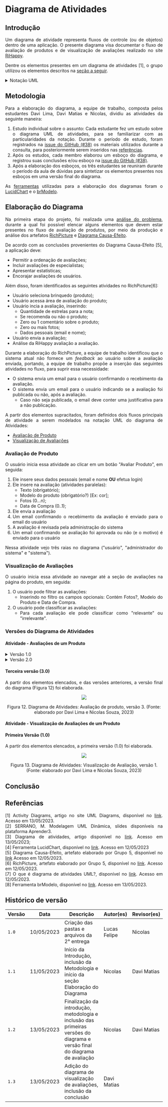 # Diagrama de Atividades

## Introdução

<div style="text-align:justify">

Um diagrama de atividade representa fluxos de controle (ou de objetos) dentro de uma aplicação. O presente diagrama visa documentar o fluxo de avaliação de produtos e de visualização de avaliações realizado no site [RiHappy](https://rihappy.com.br).

Dentre os elementos presentes em um diagrama de atividades [1], o grupo utilizou os elementos descritos na <a onclick="document.querySelector('#uml').open = !document.querySelector('#uml').open"><u> seção a seguir</u></a>.

<details id="uml"> <summary>  <a>Notação UML</a> </summary>

- **Partição**
  Uma partição agrupa atividades com alguma característica em comum[1], no caso do diagramas elaborados as partições agrupam atividades de acordo com os seus **atores**.

  A notação utilizada  para representar uma partição (Figura 10) assemelha-se à notação de piscina, do diagrama [BPMN](../../1.Base/1.2.2.ModelagemBPMN.md).

  <center>

  ![](./assets/2.4.1.DiagramaDeAtividades/2427.png)
  
  Figura 10. Notação das partições ("Customer" e "Order Dept") no diagrama de atividades. (Fonte: [1]).
  </center>

- **Nó inicial e Nó Final**
  Esses nós, como os próprios nomes sugerem, indicam o início (Figura 2) e o final (Figura 3) de uma atividade. Também é possível indicar o final de um fluxo, utilizando o um nó de fim de fluxo (Figura 4)

    | Nome do nó | Notação UML [1] |
    | - | - |
    | Nó Inicial | ![](./assets/2.4.1.DiagramaDeAtividades/3041.png) <br/> Figura 2. Notação do nó inicial. (Fonte: [1]) |
    | Nó final | ![](./assets/2.4.1.DiagramaDeAtividades/4424.png) <br/> Figura 3. Notação do nó final. (Fonte: [1])
    | Nó de fim de Fluxo | ![](./assets/2.4.1.DiagramaDeAtividades/4411.png) <br/> Figura 4. Notação do nó de fim de fluxo. (Fonte: [1])

- **Nó de decisão**
  É um nó de controle a partir do qual é selecionado apenas **um** fluxo de saída (Figura 5).

  <center>

  ![](./assets/2.4.1.DiagramaDeAtividades/4617.png)

  Figura 5. Notação para os nós de controle (Fonte: [1]).
  
  </center>

- **Fork node**
  É um nó de controle que tem uma aresta de entrada e múltiplas de saída, indica fluxos concorrentes, e surgiu na notação UML para representar atividades paralelas (Figura 6).

  <center>

  ![](./assets/2.4.1.DiagramaDeAtividades/5815.png)

  Figura 6. Notação para o _fork node_ (Fonte: [1]).
  </center>

- **Ações**
  É um elemento nomeado (com verbos) que representa um passo atômico em uma atividade (Figura 7).
  <center>
  
  ![](./assets/2.4.1.DiagramaDeAtividades/0125.png)
  
  Figura 7. Ação para "processar o pedido" (Fonte: [1]).
  </center>

- **Nós de objeto**
  Um nó de objeto representa um fluxo de objetos em uma atividade, e é representado na forma de retângulo (Figura 8).

  <center>

  ![](./assets/2.4.1.DiagramaDeAtividades/0457.png)

  Figura 8. Representação do objeto "_Order_" gerado após o preenchimento (Fonte: [1]).
  </center>

- **Parâmetros de atividades**
  As atividades podem receber parâmetros, também representados por retângulos (Figura 9).

  <center>

  ![](./assets/2.4.1.DiagramaDeAtividades/0800.png)

  Figura 9. Representação dos parâmetros _Login Id_ e _Password_ (Fonte: [1]).
  
  </center>

</details>

## Metodologia

Para a elaboração do diagrama, a equipe de trabalho, composta pelos estudantes Davi Lima, Davi Matias e Nicolas, dividiu as atividades da seguinte maneira:

1. Estudo individual sobre o assunto: Cada estudante fez um estudo sobre o diagrama UML de atividades, para se familiarizar com as particularidades da notação. Durante o período de estudo, foram registrados na [issue do GitHub (#38)](https://github.com/UnBArqDsw2023-1/2023.1_G5_ProjetoRiHappy/issues/38) os materiais utilizados durante a consulta, para posteriormente serem inseridos nas [referências](#referências).
2. Após os estudos, cada membro elaborou um esboço do diagrama, e registrou suas conclusões e/ou esboço na [issue do GitHub (#38)](https://github.com/UnBArqDsw2023-1/2023.1_G5_ProjetoRiHappy/issues/38).
3. Após a elaboração dos esboços, os três estudantes se reuniram durante o período da aula de dúvidas para sintetizar os elementos presentes nos esboços em uma versão final do diagrama.

As [ferramentas](../../1.Base/1.2.3.FerramentasUtilizadas.md) utilizadas para a elaboração dos diagramas foram o [LucidChart](https://www.lucidchart.com/) e o [brModelo](http://www.sis4.com/brModelo/).

## Elaboração do Diagrama

Na primeira etapa do projeto, foi realizada uma [análise do problema](../../1.Base/1.1.AbordagemNaoEspecifica.md), durante a qual foi possível elencar alguns elementos que devem estar presentes no fluxo de avaliação de produtos, por meio da produção e análise dos artefatos [RichPicture](../../1.Base/1.1.2.RichPicture.md) e [Diagrama Causa-Efeito](../../1.Base/1.1.1.CausaEfeito.md).

De acordo com as conclusões provenientes do Diagrama Causa-Efeito [5], a aplicação deve:

- Permitir a ordenação de avaliações;
- Incluir avaliações de especialistas;
- Apresentar estatísticas;
- Encorajar avaliações de usuários.

Além disso, foram identificados as seguintes atividades no RichPicture[6]:

- Usuário seleciona brinquedo (produto);
- Usuário acessa área de avaliação do produto;
- Usuário incia a avaliação, inserindo:
  - Quantidade de estrelas para a nota;
  - Se recomenda ou não o produto;
  - Zero ou 1 comentário sobre o produto;
  - Zero ou mais fotos;
  - Dados pessoais (email e nome);
- Usuário envia a avaliação;
- Análise da RiHappy avaliação a avaliação.

Durante a elaboração do RichPicture, a equipe de trabalho identificou que o sistema atual não fornece um _feedback_ ao usuário sobre a avaliação enviada, portando, a equipe de trabalho propõe a inserção das seguintes atividades no fluxo, para suprir essa necessidade:

- O sistema envia um email para o usuário confirmando o recebimento da avaliação.
- O sistema envia um email para o usuário indicando se a avaliação foi publicada ou não, após a avaliação.
  - Caso não seja publicada, o email deve conter uma justificativa para a não publicação.

A partir dos elementos supracitados, foram definidos dois fluxos principais de atividade a serem modelados na notação UML do diagrama de Atividades:

- [Avaliação de Produto](#avaliação-de-produto)
- [Visualização de Avaliações](#visualização-de-avaliações)

### Avaliação de Produto

O usuário inicia essa atividade ao clicar em um botão "Avaliar Produto", em seguida:

1. Ele insere seus dados pessoais (email e nome **OU** efetua login)
2. Ele insere na avaliação (atividades paralelas):
    - Texto (obrigatório);
    - Modelo do produto (obrigatório?) [Ex: cor];
    - Fotos (0...n);
    - Data de Compra (0..1);
3. Ele envia a avaliação
4. Um email confirmando o recebimento da avaliação é enviado para o email do usuário
5. A avaliação é revisada pela administração do sistema
6. Um email confirmando se avaliação foi aprovada ou não (e o motivo) é enviado para o usuário

Nessa atividade vejo três raias no diagrama ("usuário", "administrador do sistema" e "sistema").

### Visualização de Avaliações

O usuário inicia essa atividade ao navegar até a seção de avaliações na página do produto, em seguida:

1. O usuário pode filtrar as avaliações:
    - Inserindo no filtro os campos opcionais: Contém Fotos?, Modelo do Produto e Data de Compra.
2. O usuário pode classificar as avaliações:
    - Para cada avaliação ele pode classificar como "relevante" ou "irrelevante".

### Versões do Diagrama de Atividades

#### Atividade - Avaliações de um Produto

<details>
<summary> <a>Versão 1.0</a> </summary>

<center>

![](./assets/2.4.1.DiagramaDeAtividades/2727.png)

Figura 10. Diagrama de Atividades: Avaliação de produto, versão 1. (Fonte: elaborado por Davi Silva, 2023).
</center>

</details>

<details>
<summary> <a>Versão 2.0</a> </summary>

A segunda versão (Figura 11) contou com a inserção das partições, para separar os responsáveis por cada atividade.

<center>

![](./assets/2.4.1.DiagramaDeAtividades/2837.png)

Figura 11. Diagrama de Atividades: Avaliação de produto, versão 2. (Fonte: elaborado por Davi Silva, 2023)
</center>

</details>

#### Terceira versão (3.0)

A partir dos elementos elencados, e das versões anteriores, a versão final do diagrama (Figura 12) foi elaborada.

<center>

![](./assets/2.4.1.DiagramaDeAtividades/2840.png)

Figura 12. Diagrama de Atividades: Avaliação de produto, versão 3. (Fonte: elaborado por Davi Lima e Nicolas Souza, 2023)
</center>

#### Atividade - Visualização de Avaliações de um Produto

#### Primeira Versão (1.0)

A partir dos elementos elencados, a primeira versão (1.0) foi elaborada.

<center>

![](./assets/2.4.1.DiagramaDeAtividades/diagrama-de-avaliacao.png)

Figura 13. Diagrama de Atividades: Visualização de Avaliação, versão 1. (Fonte: elaborado por Davi Lima e Nicolas Souza, 2023)
</center>

## Conclusão

## Referências

[1] Activity Diagrams, artigo no site UML Diagrams, disponível no [link](https://www.uml-diagrams.org/activity-diagrams.html). Acesso em 13/05/2023. <br/>
[2] SERRANO, M. Modelagem UML Dinâmica, slides disponíveis na plataforma Aprender3. <br/>
[3] Diagrama de atividades, artigo disponível no [link](https://www.ibm.com/docs/pt-br/rational-soft-arch/9.7.0?topic=diagrams-activity). Acesso em 13/05/2023; <br/>
[4] Ferramenta LucidChart, disponível no [link](https://www.lucidchart.com/pages/). Acesso em 12/05/2023 <br/>
[5] Diagrama Causa-Efeito, artefato elaborado por Grupo 5, disponível no [link](../../1.Base/1.1.1.CausaEfeito.md) Acesso em 12/05/2023. <br/>
[6] RichPicture, artefato elaborado por Grupo 5, disponível no [link](../../1.Base/1.1.2.RichPicture.md). Acesso em 12/05/2023. <br/>
[7] O que é diagrama de atividades UML?, disponível no [link](https://www.lucidchart.com/pages/pt/o-que-e-diagrama-de-atividades-uml). Acesso em 12/05/2023.<br/>
[8] Ferramenta brModelo, disponível no [link](http://www.sis4.com/brModelo/). Acesso em 13/05/2023.

## Histórico de versão

| Versão | Data       | Descrição                                                                              | Autor(es)     | Revisor(es)   |
| ------ | ---------- | -------------------------------------------------------------------------------------- | ------------- | ------------- |
| `1.0`| 10/05/2023 | Criação das pastas e arquivos da 2° entrega             | Lucas Felipe  | Nicolas  |
| `1.1`| 11/05/2023 | Início da Introdução, inclusão da Metodologia e início da seção Elaboração do Diagrama | Nicolas  | Davi Matias|
| `1.2`| 13/05/2023 | Finalização da introdução, metodologia e inclusão das primeiras versões do diagrama e versão final do diagrama de avaliação | Nicolas | Davi Matias
|`1.3`| 13/05/2023 | Adição do diagrama de visualização de avaliações, inclusão da conclusão | Davi Matias ||
